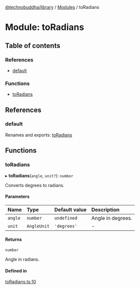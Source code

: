 [@technobuddha/library](../../README.md) / [Modules](../Modules.md) / toRadians

# Module: toRadians

## Table of contents

### References

- [default](toRadians.md#default)

### Functions

- [toRadians](toRadians.md#toradians)

## References

### default

Renames and exports: [toRadians](toRadians.md#toradians)

## Functions

### toRadians

▸ **toRadians**(`angle`, `unit?`): `number`

Converts degrees to radians.

#### Parameters

| Name | Type | Default value | Description |
| :------ | :------ | :------ | :------ |
| `angle` | `number` | `undefined` | Angle in degrees. |
| `unit` | `AngleUnit` | `'degrees'` | - |

#### Returns

`number`

Angle in radians.

#### Defined in

[toRadians.ts:10](../../src/toRadians.ts#L10)
